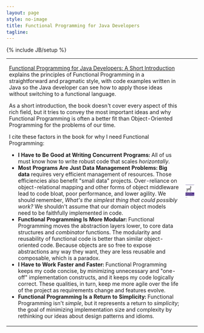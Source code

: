 ```yaml
---
layout: page
style: no-image
title: Functional Programming for Java Developers
tagline:
---
```

{% include JB/setup %}

<table>
<tr>
<td>
<p><a href="http://shop.oreilly.com/product/0636920021667.do">Functional Programming for Java Developers: A Short Introduction</a> explains the principles of <span class="keyword">Functional Programming</span> in a straightforward and pragmatic style, with code examples written in Java so the Java developer can see how to apply those ideas without switching to a functional language.</p>

<p>As a short introduction, the book doesn't cover every aspect of this rich field, but it tries to convey the most important ideas and why <span class="keyword">Functional Programming</span> is often a better fit than <span class="keyword">Object-Oriented Programming</span> for the problems of our time.</p>

<p>I cite these factors in the book for why I need <span class="keyword">Functional Programming</span>:</p>
<ul>
<li><b>I Have to Be Good at Writing Concurrent Programs:</b> All of us must know how to write robust code that scales <em>horizontally</em>.</li>
<li><b>Most Programs Are Just Data Management Problems:</b> <b>Big data</b> requires very efficient management of resources. Those efficiencies also benefit "small data" projects. Over-reliance on object-relational mapping and other forms of object middleware lead to code bloat, poor performance, and lower agility. We should remember, <em>What's the simplest thing that could possibly work?</em> We shouldn't assume that our domain object models need to be faithfully implemented in code.</li>
<li><b>Functional Programming Is More Modular:</b> <span class="keyword">Functional Programming</span> moves the abstraction layers lower, to core data structures and <em>combinator</em> functions. The modularity and reusability of functional code is better than similar object-oriented code. Because objects are so free to expose abstractions any way they want, they are less reusable and composable, which is a paradox.</li>
<li><b>I Have to Work Faster and Faster:</b> <span class="keyword">Functional Programming</span> keeps my code concise, by minimizing unnecessary and "one-off" implementation constructs, and it keeps my code logically correct. These qualities, in turn, keep me more agile over the life of the project as requirements change and features evolve.</li>
<li><b>Functional Programming Is a Return to Simplicity:</b> <span class="keyword">Functional Programming</span> isn't <em>simple</em>, but it represents a return to <em>simplicity</em>; the goal of minimizing implementation size and complexity by rethinking our ideas about design patterns and idioms.</li>
</ul>

</td>
<td class="prog-scala-cover-cell"><a href="http://shop.oreilly.com/product/0636920021667.do"><img src="/assets/images/FPforJavaDevsCover_256x337.png" alt="Functional Programming for Java Developers: A Short Introduction"/></a></td>
</tr>
</table>
